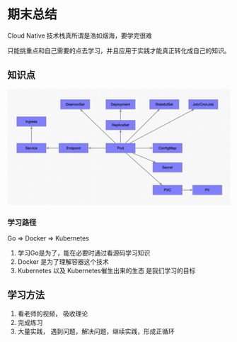 # 期末总结

Cloud Native 技术栈真所谓是浩如烟海，要学完很难

只能挑重点和自己需要的点去学习，并且应用于实践才能真正转化成自己的知识。



## 知识点

![Kubernetes核心对象关系](https://raw.githubusercontent.com/xiaozefeng/kubernetes-camp-repo/master/end/Kubernetes核心对象关系.png)

### 学习路径

Go => Docker => Kubernetes

1. 学习Go是为了，能在必要时通过看源码学习知识
2. Docker 是为了理解容器这个技术
3. Kubernetes 以及 Kubernetes催生出来的生态 是我们学习的目标



## 学习方法

1. 看老师的视频， 吸收理论
2. 完成练习
3. 大量实践， 遇到问题，解决问题，继续实践，形成正循环



